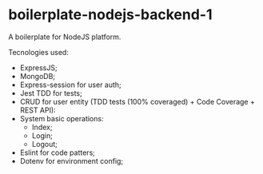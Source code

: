 # boilerplate-nodejs-backend-1

A boilerplate for NodeJS platform.

Tecnologies used:
  - ExpressJS;
  - MongoDB;
  - Express-session for user auth;
  - Jest TDD for tests;
  - CRUD for user entity (TDD tests (100% coveraged) + Code Coverage + REST API):
  - System basic operations:
    - Index;
    - Login;
    - Logout;
  - Eslint for code patters;
  - Dotenv for environment config;
